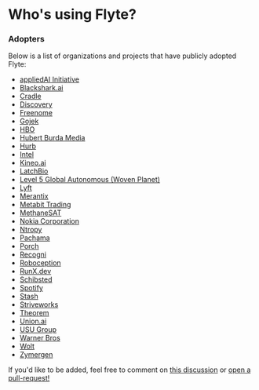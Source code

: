 # Who's using Flyte?

### Adopters
Below is a list of organizations and projects that have publicly adopted Flyte:

<!-- **NOTE**
Please maintain an alphabetical order in the following list -->

- [appliedAI Initiative](https://appliedai.de)
- [Blackshark.ai](https://blackshark.ai/)
- [Cradle](https://cradle.bio)
- [Discovery](https://www.discovery.com/)
- [Freenome](https://www.freenome.com/)
- [Gojek](https://www.gojek.io/)
- [HBO](https://www.hbo.com/)
- [Hubert Burda Media](https://www.burda.com/en/)
- [Hurb](https://www.hurb.com/)
- [Intel](https://www.intel.com/)
- [Kineo.ai](https://www.kineo.ai/)
- [LatchBio](https://www.latch.bio/)
- [Level 5 Global Autonomous (Woven Planet)](https://level-5.global/)
- [Lyft](https://www.lyft.com/)
- [Merantix](https://www.merantix.com/)
- [Metabit Trading](https://www.metabit-trading.com/home)
- [MethaneSAT](https://www.methanesat.org/)
- [Nokia Corporation](https://www.nokia.com/)
- [Ntropy](https://ntropy.com/)
- [Pachama](https://pachama.com/)
- [Porch](https://porch.com)
- [Recogni](https://www.recogni.com/)
- [Roboception]()
- [RunX.dev](https://runx.dev/)
- [Schibsted](https://schibsted.com/)
- [Spotify](https://www.spotify.com/)
- [Stash](https://www.stash.com/)
- [Striveworks](https://striveworks.us/)
- [Theorem](https://www.theoremlp.com/)
- [Union.ai](https://union.ai/)
- [USU Group](https://www.usu.com/)
- [Warner Bros](https://www.warnerbros.com/)
- [Wolt](https://www.wolt.com)
- [Zymergen](https://www.zymergen.com/)

If you'd like to be added, feel free to comment on [this discussion](https://github.com/flyteorg/flyte/discussions/3326) or [open a pull-request!](https://github.com/flyteorg/community/edit/main/ADOPTERS.md)

